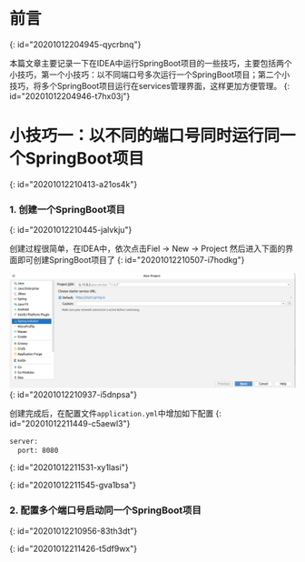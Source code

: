 # 前言
{: id="20201012204945-qycrbnq"}

本篇文章主要记录一下在IDEA中运行SpringBoot项目的一些技巧，主要包括两个小技巧，第一个小技巧：以不同端口号多次运行一个SpringBoot项目；第二个小技巧，将多个SpringBoot项目运行在services管理界面，这样更加方便管理。
{: id="20201012204946-t7hx03j"}

# 小技巧一：以不同的端口号同时运行同一个SpringBoot项目
{: id="20201012210413-a21os4k"}

### 1. 创建一个SpringBoot项目
{: id="20201012210445-jalvkju"}

创建过程很简单，在IDEA中，依次点击Fiel -> New -> Project 然后进入下面的界面即可创建SpringBoot项目了
{: id="20201012210507-i7hodkg"}

![springbootdemo.png](assets/20201012210948-b6lzszi-springboot-demo.png)
{: id="20201012210937-i5dnpsa"}

创建完成后，在配置文件`application.yml`中增加如下配置
{: id="20201012211449-c5aewl3"}

```
server:
  port: 8080
```
{: id="20201012211531-xy1lasi"}

{: id="20201012211545-gva1bsa"}

### 2. 配置多个端口号启动同一个SpringBoot项目
{: id="20201012210956-83th3dt"}

{: id="20201012211426-t5df9wx"}
